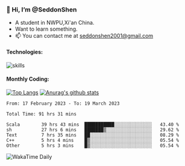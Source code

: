 ### 👋 Hi, I’m @SeddonShen
- A student in NWPU,Xi'an China.
- Want to learn something.
- 📫 You can contact me at seddonshen2001@gmail.com

#### Technologies:

![skills](https://skillicons.dev/icons?i=scala,js,html,css,bootstrap,jquery,c,cpp,cloudflare,django,docker,flask,git,github,githubactions,linux,latex,mysql,nodejs,ps,php,pr,py,raspberrypi,redis,unreal,v,vscode,vue,bash)

#### Monthly Coding:
[![Top Langs](https://github-readme-stats.vercel.app/api/top-langs?username=seddonshen&show_icons=true&locale=en&layout=compact&hide=html&langs_count=8)](https://github.com/SeddonShen/)
[![Anurag's github stats](https://github-readme-stats.vercel.app/api?username=SeddonShen&count_private=true&show_icons=true)](https://github.com/anuraghazra/github-readme-stats)
<!--START_SECTION:waka-->

```text
From: 17 February 2023 - To: 19 March 2023

Total Time: 91 hrs 31 mins

Scala        39 hrs 43 mins  ███████████░░░░░░░░░░░░░░   43.40 %
sh           27 hrs 6 mins   ███████▒░░░░░░░░░░░░░░░░░   29.62 %
Text         7 hrs 35 mins   ██░░░░░░░░░░░░░░░░░░░░░░░   08.29 %
C++          5 hrs 4 mins    █▒░░░░░░░░░░░░░░░░░░░░░░░   05.54 %
Other        5 hrs 3 mins    █▒░░░░░░░░░░░░░░░░░░░░░░░   05.54 %
```

<!--END_SECTION:waka-->

![WakaTime Daily](https://wakatime.com/share/@seddon2001/61a7e342-5f12-4fea-bf92-1fac161e97d6.svg)
<!---
SeddonShen/SeddonShen is a ✨ special ✨ repository because its `README.md` (this file) appears on your GitHub profile.
You can click the Preview link to take a look at your changes.
--->
